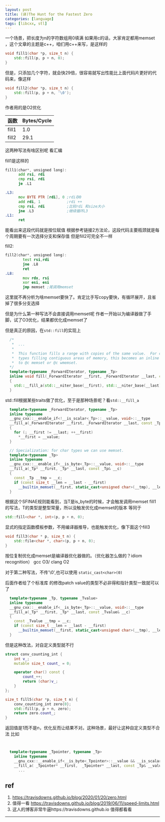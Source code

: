```yaml
---
layout: post
title: (译)The Hunt for the Fastest Zero
categories: [language]
tags: [libcxx, stl]
---
```




一个场景，把长度为n的字符数组用0填满
如果用c的话，大家肯定都用memset ，这个文章的主题是c++，咱们用c++来写，是这样的

```c++
void fill1(char *p, size_t n) {
    std::fill(p, p + n, 0);
}
```

但是，只添加几个字符，就会快29倍，很容易就写出性能比上面代码片更好的代码来，像这样

```c++
void fill2(char *p, size_t n) {
    std::fill(p, p + n, '\0');
}
```

作者用的是O2优化

| 函数 | Bytes/Cycle|
| ---- |---- |
| fill1 | 1.0 |
| fill2 | 29.1 |

这两种写法有啥区别呢
看汇编

fill1是这样的

```asm
fill1(char*, unsigned long):
      add rsi, rdi
      cmp rsi, rdi
      je .L1

.L3:
      mov BYTE PTR [rdi], 0 ;rdi存0
      add rdi, 1            ;rdi ++
      cmp rsi, rdi          ;比较rdi 和size大小
      jne .L3               ;继续循环L3
.L1:
      ret
```
能看出来这段代码就是按位赋值
根据参考链接2方法论，这段代码主要瓶颈就是每个周期要有一次选择分支和保存值
但是fill2可完全不一样

fill2:
```asm
fill2(char*, unsigned long):
        test rsi,rdi
        jne .L8
        ret
.L8:
        mov rdx, rsi
        xor esi, esi
        jmp memset ;尾调用memset
```

这里就不再分析为啥memset要快了。肯定比手写copy要快，有循环展开，且省掉了很多分支选择

但是为什么第一种写法不会直接调用memset呢
作者一开始以为编译器做了手脚，试了O3优化，结果都优化成memset了

但是真正的原因，在`std::fill`的实现上

```c++
  /*
   *  ...
   *
   *  This function fills a range with copies of the same value.  For char
   *  types filling contiguous areas of memory, this becomes an inline call
   *  to @c memset or @c wmemset.
  */
  template<typename _ForwardIterator, typename _Tp>
  inline void fill(_ForwardIterator __first, _ForwardIterator __last, const _Tp& __value)
  {
    std::__fill_a(std::__niter_base(__first), std::__niter_base(__last), __value);
  }
```
std::fill根据某些traits做了优化，至于是那种场景呢？看`std::__fill_a`
```c++
  template<typename _ForwardIterator, typename _Tp>
  inline typename
  __gnu_cxx::__enable_if<!__is_scalar<_Tp>::__value, void>::__type
  __fill_a(_ForwardIterator __first, _ForwardIterator __last, const _Tp& __value)
  {
    for (; __first != __last; ++__first)
      *__first = __value;
  }

  // Specialization: for char types we can use memset.
  template<typename _Tp>
  inline typename
  __gnu_cxx::__enable_if<__is_byte<_Tp>::__value, void>::__type
  __fill_a(_Tp* __first, _Tp* __last, const _Tp& __c)
  {
    const _Tp __tmp = __c;
    if (const size_t __len = __last - __first)
      __builtin_memset(__first, static_cast<unsigned char>(__tmp), __len);
  }

```

根据这个SFINAE规则能看到，当T是is_byte的时候，才会触发调用memset
fill1的写法，T的类型是整型常量，所以没触发优化成memset的版本
等同于
```c++
std::fill<char *, int>(p, p + n, 0);
```

显式的指定函数模板参数，不用编译器推导，也能触发优化，像下面这个fill3

```c++
void fill3(char * p, size_t n) {
    std::file<char *, char>(p, p + n, 0);
}
```
按位复制优化成memset是编译器优化器做的。（优化器怎么做的？idiom recognition） gcc O3/ clang O2


对于第二种写法，不传'\0',也可以使用 `static_cast<char>(0)`

后面作者给了个标准库 的修改patch
value的类型不必非得和指针类型一致就可以了
```c++
  template<typename _Tp, typename _Tvalue>
  inline typename
  __gnu_cxx::__enable_if<__is_byte<_Tp>::__value, void>::__type
  __fill_a(_Tp* __first, _Tp* __last, const _Tvalue& __c)
  {
    const _Tvalue __tmp = __c;
    if (const size_t __len = __last - __first)
      __builtin_memset(__first, static_cast<unsigned char>(__tmp), __len);
  }
```
但是这种改法，对自定义类型就不行
```c++
struct conv_counting_int {
    int v_;
    mutable size_t count_ = 0;

    operator char() const {
        count_++;
        return (char)v_;
    }
};

size_t fill5(char *p, size_t n) {
    conv_counting_int zero{0};
    std::fill(p, p + n, zero);
    return zero.count_;
}
```
返回值是1而不是n，优化反而让结果不对。这种场景，最好让这种自定义类型不合法
比如
```c++


  template<typename _Tpointer, typename _Tp>
    inline typename
    __gnu_cxx::__enable_if<__is_byte<_Tpointer>::__value && __is_scalar<_Tp>::__value, void>::__type
    __fill_a( _Tpointer* __first,  _Tpointer* __last, const _Tp& __value) {
      ...

```


## ref

1. https://travisdowns.github.io/blog/2020/01/20/zero.html
2. 值得一看 https://travisdowns.github.io/blog/2019/06/11/speed-limits.html
3.  这人的博客非常牛逼https://travisdowns.github.io 值得都看看

   

---
